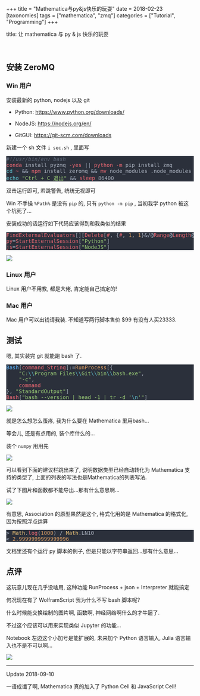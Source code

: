 +++
title = "Mathematica与py&js快乐的玩耍"
date = 2018-02-23
[taxonomies]
tags = ["mathematica", "zmq"]
categories = ["Tutorial", "Programming"]
+++

<p>title: 让 mathematica 与 py & js 快乐的玩耍</br></br></br></p><h2>安装 ZeroMQ</h2><h3>Win 用户</h3><p>安装最新的 python, nodejs 以及 git</p><ul><li><p>Python: <a href="href=\"https://www.python.org/downloads/\"">https://www.python.org/downloads/</a></p></li></ul><ul><li><p>NodeJS: <a href="href=\"https://nodejs.org/en/\"">https://nodejs.org/en/</a></p></li></ul><ul><li><p>GitGUI: <a href="href=\"https://git-scm.com/downloads\"">https://git-scm.com/downloads</a></p></li></ul><p>新建一个 sh 文件 <code>i sec.sh</code> , 里面写</p><pre style="background-color:#2b303b;">
<span style="font-style:italic;color:#5f697a;">#!/usr/bin/env bash
</span><span style="color:#eb6772;">conda</span><span style="color:#abb2bf;"> install pyzmq</span><span style="color:#eb6772;"> -yes </span><span style="color:#adb7c9;">|| </span><span style="color:#eb6772;">python -m</span><span style="color:#abb2bf;"> pip install zmq
</span><span style="color:#5ebfcc;">cd </span><span style="color:#eb6772;">~ </span><span style="color:#adb7c9;">&amp;&amp; </span><span style="color:#eb6772;">npm</span><span style="color:#abb2bf;"> install zeromq </span><span style="color:#adb7c9;">&amp;&amp; </span><span style="color:#eb6772;">mv</span><span style="color:#abb2bf;"> node_modules .node_modules
</span><span style="color:#5ebfcc;">echo </span><span style="color:#9acc76;">&quot;Ctrl + C 退出&quot; </span><span style="color:#adb7c9;">&amp;&amp; </span><span style="color:#eb6772;">sleep</span><span style="color:#abb2bf;"> 86400</span></pre>
<p>双击运行即可, 若跳警告, 统统无视即可</p>

<!-- more -->

<p>Win 不手操 <code>%Path%</code> 是没有 <code>pip</code> 的, 只有 <code>python -m pip</code> , 当初我学 python 被这个坑死了...</p><p>安装成功的话运行如下代码应该得到和我类似的结果</p><pre style="background-color:#2b303b;">
<span style="color:#eb6772;">FindExternalEvaluators</span><span style="color:#abb2bf;">[][</span><span style="color:#eb6772;">Delete</span><span style="color:#abb2bf;">[</span><span style="color:#eb6772;">#</span><span style="color:#abb2bf;">, {</span><span style="color:#eb6772;">#</span><span style="color:#abb2bf;">, </span><span style="color:#db9d63;">1</span><span style="color:#abb2bf;">, </span><span style="color:#db9d63;">1</span><span style="color:#abb2bf;">}</span><span style="color:#adb7c9;">&amp;/@</span><span style="color:#eb6772;">Range</span><span style="color:#adb7c9;">@</span><span style="color:#eb6772;">Length</span><span style="color:#adb7c9;">@</span><span style="color:#eb6772;">#</span><span style="color:#abb2bf;">]</span><span style="color:#adb7c9;">&amp;</span><span style="color:#abb2bf;">]
</span><span style="color:#eb6772;">py</span><span style="color:#adb7c9;">=</span><span style="color:#eb6772;">StartExternalSession</span><span style="color:#abb2bf;">[</span><span style="color:#9acc76;">&quot;Python&quot;</span><span style="color:#abb2bf;">]
</span><span style="color:#eb6772;">js</span><span style="color:#adb7c9;">=</span><span style="color:#eb6772;">StartExternalSession</span><span style="color:#abb2bf;">[</span><span style="color:#9acc76;">&quot;NodeJS&quot;</span><span style="color:#abb2bf;">]</span></pre>
<img src="https://i.loli.net/2018/02/23/5a8f7fb96e9ea.png"><h3>Linux 用户</h3><p>Linux 用户不用教, 都是大佬, 肯定能自己搞定的!</p><h3>Mac 用户</h3><p>Mac 用户可以出钱请我装. 不知道写两行脚本售价 $99 有没有人买23333.</p><h2>测试</h2><p>嗯, 其实装完 git 就能跑 bash 了.</p><pre style="background-color:#2b303b;">
<span style="color:#5cb3fa;">Bash</span><span style="color:#abb2bf;">[</span><span style="color:#eb6772;">command_String</span><span style="color:#abb2bf;">]</span><span style="color:#adb7c9;">:=</span><span style="color:#db9d63;">RunProcess</span><span style="color:#abb2bf;">[{
</span><span style="color:#abb2bf;">    </span><span style="color:#9acc76;">&quot;C:</span><span style="color:#5ebfcc;">\\</span><span style="color:#9acc76;">Program Files</span><span style="color:#5ebfcc;">\\</span><span style="color:#9acc76;">Git</span><span style="color:#5ebfcc;">\\</span><span style="color:#9acc76;">bin</span><span style="color:#5ebfcc;">\\</span><span style="color:#9acc76;">bash.exe&quot;</span><span style="color:#abb2bf;">,
</span><span style="color:#abb2bf;">    </span><span style="color:#9acc76;">&quot;-c&quot;</span><span style="color:#abb2bf;">,
</span><span style="color:#abb2bf;">    </span><span style="color:#eb6772;">command
</span><span style="color:#abb2bf;">}, </span><span style="color:#9acc76;">&quot;StandardOutput&quot;</span><span style="color:#abb2bf;">]
</span><span style="color:#eb6772;">Bash</span><span style="color:#abb2bf;">[</span><span style="color:#9acc76;">&quot;bash --version | head -1 | tr -d &#39;</span><span style="color:#5ebfcc;">\n</span><span style="color:#9acc76;">&#39;&quot;</span><span style="color:#abb2bf;">]</span></pre>
<img src="https://i.loli.net/2018/02/23/5a8f7fba3f404.png"><p>就是怎么想怎么蛋疼, 我为什么要在 Mathematica 里用bash...</p><p>等会儿, 还是有点用的, 装个库什么的...</p><p>装个 <code>numpy</code> 用用先</p><img src="https://i.loli.net/2018/02/23/5a8f94da4d2b8.png"><p>可以看到下面的建议栏跳出来了, 说明数据类型已经自动转化为 Mathematica 支持的类型了, 上面的列表的写法也是Mathematica的列表写法.</p><p>试了下图片和函数都不能导出...那有什么意思啊...</p><img src="https://i.loli.net/2018/02/23/5a8f94da4261f.png"><p>有意思, Association 的原型果然是这个, 格式化用的是 Mathematica 的格式化, 因为按照浮点运算</p><pre style="background-color:#2b303b;">
<span style="color:#adb7c9;">&gt; </span><span style="color:#f0c678;">Math</span><span style="color:#abb2bf;">.</span><span style="color:#eb6772;">log</span><span style="color:#abb2bf;">(</span><span style="color:#db9d63;">1000</span><span style="color:#abb2bf;">) </span><span style="color:#adb7c9;">/ </span><span style="color:#f0c678;">Math</span><span style="color:#abb2bf;">.LN10
</span><span style="color:#adb7c9;">&lt; </span><span style="color:#db9d63;">2.9999999999999996</span></pre>
<p>文档里还有个运行 py 脚本的例子, 但是只能以字符串返回...那有什么意思...</p><h2>点评</h2><p>这玩意儿现在几乎没啥用, 这种功能 RunProcess + json + Interpreter 就能搞定</p><p>何况现在有了 WolframScript 我为什么不写 bash 脚本呢?</p><p>什么时候能交换绘制的图片啊, 函数啊, 神经网络啊什么的才牛逼了.</p><p>不过这个应该可以用来实现类似 Jupyter 的功能...</p><p>Notebook 左边这个小加号是能扩展的, 未来加个 Python 语言输入, Julia 语言输入也不是不可以啊...</p><img src="https://i.loli.net/2018/02/23/5a8f94da42687.png"><hr/><p>Update 2018-09-10</p><p>一语成谶了啊, Mathematica 真的加入了 Python Cell 和 JavaScript Cell!</p>

